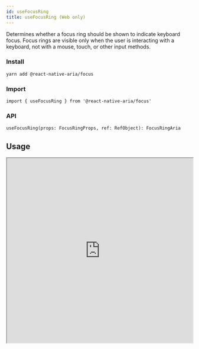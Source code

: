 ```yaml
---
id: useFocusRing
title: useFocusRing (Web only)
---
```


Determines whether a focus ring should be shown to indicate keyboard focus. Focus rings are visible only when the user is interacting with a keyboard, not with a mouse, touch, or other input methods.

### Install

```
yarn add @react-native-aria/focus
```

### Import

```
import { useFocusRing } from '@react-native-aria/focus'
```

### API

```
useFocusRing(props: FocusRingProps, ref: RefObject): FocusRingAria
```
## Usage

<iframe src="https://snack.expo.io/embedded/@nishanbende/usefocusring?preview=true&platform=web&theme=dark" height="500" width="100%" />
